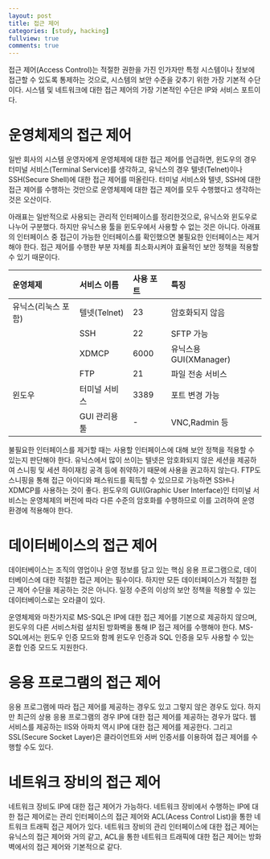 ```yaml
---
layout: post
title: 접근 제어
categories: [study, hacking]
fullview: true
comments: true
---
```


접근 제어(Access Control)는 적절한 권한을 가진 인가자만 특정 시스템이나 정보에 접근할 수 있도록 통제하는 것으로, 시스템의 보안 수준을 갖추기 위한 가장 기본적 수단이다. 시스템 및 네트워크에 대한 접근 제어의 가장 기본적인 수단은 IP와 서비스 포트이다.

# 운영체제의 접근 제어
일반 회사의 시스템 운영자에게 운영체제에 대한 접근 제어를 언급하면, 윈도우의 경우 터미널 서비스(Terminal Service)를 생각하고, 유닉스의 경우 텔넷(Telnet)이나 SSH(Secure Shell)에 대한 접근 제어를 떠올린다. 터미널 서비스와 텔넷, SSH에 대한 접근 제어를 수행하는 것만으로 운영체제에 대한 접근 제어를 모두 수행했다고 생각하는 것은 오산이다.

아래표는 일반적으로 사용되는 관리적 인터페이스를 정리한것으로, 유닉스와 윈도우로 나누어 구분했다. 하지만 유닉스용 툴을 윈도우에서 사용할 수 없는 것은 아니다. 아래표의 인터페이스 중 접근이 가능한 인터페이스를 확인했으면 불필요한 인터페이스는 제거해야 한다. 접근 제어를 수행한 부분 자체를 최소화시켜야 효율적인 보안 정책을 적용할 수 있기 때문이다.

|운영체제|서비스 이름|사용 포트|특징|
|:--|:--|:--|:--|
|유닉스(리눅스 포함)|텔넷(Telnet)|23|암호화되지 않음|
||SSH|22|SFTP 가능|
||XDMCP|6000|유닉스용 GUI(XManager)|
||FTP|21|파일 전송 서비스|
|윈도우|터미널 서비스|3389|포트 변경 가능|
||GUI 관리용 툴|-|VNC,Radmin 등|

불필요한 인터페이스를 제거할 때는 사용할 인터페이스에 대해 보안 정책을 적용할 수 있는지 판단해야 한다. 유닉스에서 많이 쓰이는 텔넷은 암호화되지 않은 세션을 제공하여 스니핑 및 세션 하이재킹 공격 등에 취약하기 때문에 사용을 권고하지 않는다. FTP도 스니핑을 통해 접근 아이디와 패스워드를 획득할 수 있으므로 가능하면 SSH나 XDMCP를 사용하는 것이 좋다. 윈도우의 GUI(Graphic User Interface)인 터미널 서비스는 운영체제의 버전에 따라 다른 수준의 암호화를 수행하므로 이를 고려하여 운영 환경에 적용해야 한다.

# 데이터베이스의 접근 제어
데이터베이스는 조직의 영업이나 운영 정보를 담고 있는 핵심 응용 프로그램으로, 데이터베이스에 대한 적절한 접근 제어는 필수이다. 하지만 모든 데이터페이스가 적절한 접근 제어 수단을 제공하는 것은 아니다. 일정 수준의 이상의 보안 정책을 적용할 수 있는 데이터베이스로는 오라클이 있다.

운영체제와 마찬가지로 MS-SQL은 IP에 대한 접근 제어를 기본으로 제공하지 않으며, 윈도우의 다른 서비스처럼 설치된 방화벽을 통해 IP 접근 제어를 수행해야 한다. MS-SQL에서는 윈도우 인증 모드와 함께 윈도우 인증과 SQL 인증을 모두 사용할 수 있는 혼합 인증 모드도 지원한다.

# 응용 프로그램의 접근 제어
응용 프로그램에 따라 접근 제어를 제공하는 경우도 있고 그렇지 않은 경우도 있다. 하지만 최근의 상용 응용 프로그램의 경우 IP에 대한 접근 제어를 제공하는 경우가 많다. 웹 서비스를 제공하는 IIS와 아파치 역시 IP에 대한 접근 제어를 제공한다. 그리고 SSL(Secure Socket Layer)은 클라이언트와 서버 인증서를 이용하여 접근 제어를 수행할 수도 있다.

# 네트워크 장비의 접근 제어
네트워크 장비도 IP에 대한 접근 제어가 가능하다. 네트워크 장비에서 수행하는 IP에 대한 접근 제어로는 관리 인터페이스의 접근 제어와 ACL(Acess Control List)을 통한 네트워크 트래픽 접근 제어가 있다. 네트워크 장비의 관리 인터페이스에 대한 접근 제어는 유닉스의 접근 제어와 거의 같고, ACL을 통한 네트워크 트래픽에 대한 접근 제어는 방화벽에서의 접근 제어와 기본적으로 같다.
